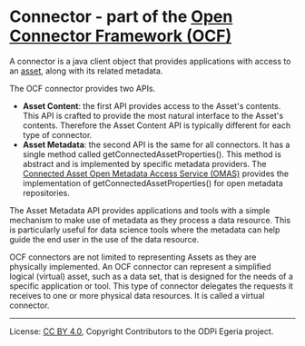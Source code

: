 <!-- SPDX-License-Identifier: CC-BY-4.0 -->
<!-- Copyright Contributors to the ODPi Egeria project. -->

# Connector - part of the [Open Connector Framework (OCF)](../README.md)

A connector is a java client object that provides applications with access to
an [asset](../../../../open-metadata-publication/website/assets/README.md),
along with its related metadata.

The OCF connector provides two APIs.
* **Asset Content**: the first API provides access to the Asset's contents.
This API is crafted to provide the most natural interface to the Asset's contents. 
Therefore the Asset Content API is typically different for each type of connector.
* **Asset Metadata**: the second API is the same for all connectors.
It has a single method called getConnectedAssetProperties().  This method is abstract
and is implemented by specific metadata providers.
The [Connected Asset Open Metadata Access Service (OMAS)](../../../access-services/connected-asset/README.md)
provides the implementation of getConnectedAssetProperties() for open metadata repositories.

The Asset Metadata API provides applications and tools with a simple mechanism to make use of metadata as they process a data resource.  This is particularly useful for data science tools where the metadata can help guide the end user in the use of the data resource.


OCF connectors are not limited to representing Assets as they are physically implemented.
An OCF connector can represent a simplified logical (virtual) asset, such as a data set, that is designed for the needs of a specific application or tool.
This type of connector delegates the requests it receives to one or more physical data resources.  It is called a virtual connector.

----
License: [CC BY 4.0](https://creativecommons.org/licenses/by/4.0/),
Copyright Contributors to the ODPi Egeria project.




